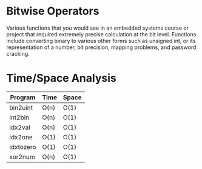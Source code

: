 # Bitwise Operators
Various functions that you would see in an embedded systems course or project that required extremely precise calculation at the bit level. Functions include converting binary to various other forms such as unsigned int, or its representation of a number, bit precision, mapping problems, and password cracking.

# Time/Space Analysis
| Program       | Time          | Space          |
| ------------- | ------------- | -------------- |
| bin2uint      | O(n)          | O(1)           |
| int2bin       | O(n)          | O(1)           |
| idx2val       | O(n)          | O(1)           |
| idx2one       | O(1)          | O(1)           |
| idxtozero     | O(1)          | O(1)           |
| xor2num       | O(n)          | O(1)           |
